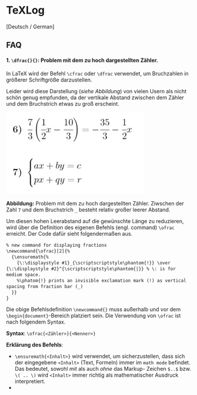 # TeXLog

[Deutsch / German]

## FAQ ##

#### 1. `\dfrac{}{}`: Problem mit dem zu hoch dargestellten Zähler. ####

In LaTeX wird der Befehl `\cfrac` oder `\dfrac` verwendet, um
Bruchzahlen in größerer Schriftgröße darzustellen.

Leider wird diese Darstellung (*siehe Abbildung*) von vielen
Usern als nicht schön genug empfunden, da der vertikale
Abstand zwischen dem Zähler und dem Bruchstrich etwas zu groß
erscheint.

![cfrac_dfrac_cases](https://raw.githubusercontent.com/s0nda/TeXLog/main/media/img/cfrac_dfrac_cases.png)

**Abbildung:** Problem mit dem zu hoch dargestellten Zähler.
Ziwschen der Zahl `7` und dem Bruchstrich `_` besteht relativ
großer leerer Abstand.

Um diesen hohen Leerabstand auf die gewünschte Länge zu
reduzieren, wird über die Definition des eigenen Befehls
(engl. command) `\ofrac` erreicht. Der Code dafür sieht
folgendermaßen aus.
```
% new command for displaying fractions
\newcommand{\ofrac}[2]{%
  {\ensuremath{%
    {\:\displaystyle #1}_{\scriptscriptstyle\phantom{!}} \over {\:\displaystyle #2}^{\scriptscriptstyle\phantom{|}} % \: is for medium space.
    %\phatom{!} prints an invisible exclamation mark (!) as vertical spacing from fraction bar (_)
  }}
}
```

Die obige Befehlsdefinition `\newcommand{}` muss außerhalb und
vor dem `\begin{document}`-Bereich platziert sein.
Die Verwendung von `\ofrac` ist nach folgendem Syntax.

**Syntax**: `\ofrac{<Zähler>}{<Nenner>}`

**Erklärung des Befehls**:
- `\ensuremath{<Inhalt>}` wird verwendet, um sicherzustellen, dass
  sich der eingegebene `<Inhalt>` (Text, Formeln) immer im `math mode`
  befindet. Das bedeutet, sowohl *mit* als auch *ohne* das Markup-
  Zeichen `$..$` bzw. `\( .. \)` wird `<Inhalt>` immer richtig als
  mathematischer Ausdruck interpretiert.
-
